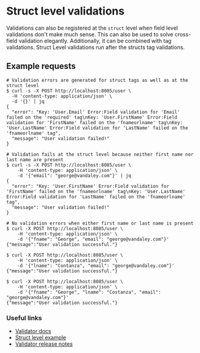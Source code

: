 # Struct level validations

Validations can also be registered at the `struct` level when field level validations
don't make much sense. This can also be used to solve cross-field validation elegantly.
Additionally, it can be combined with tag validations. Struct Level validations run after
the structs tag validations.

## Example requests

```shell
# Validation errors are generated for struct tags as well as at the struct level
$ curl -s -X POST http://localhost:8085/user \
  -H 'content-type: application/json' \
  -d '{}' | jq
{
  "error": "Key: 'User.Email' Error:Field validation for 'Email' failed on the 'required' tag\nKey: 'User.FirstName' Error:Field validation for 'FirstName' failed on the 'fnameorlname' tag\nKey: 'User.LastName' Error:Field validation for 'LastName' failed on the 'fnameorlname' tag",
  "message": "User validation failed!"
}

# Validation fails at the struct level because neither first name nor last name are present
$ curl -s -X POST http://localhost:8085/user \
    -H 'content-type: application/json' \
    -d '{"email": "george@vandaley.com"}' | jq
{
  "error": "Key: 'User.FirstName' Error:Field validation for 'FirstName' failed on the 'fnameorlname' tag\nKey: 'User.LastName' Error:Field validation for 'LastName' failed on the 'fnameorlname' tag",
  "message": "User validation failed!"
}

# No validation errors when either first name or last name is present
$ curl -X POST http://localhost:8085/user \
    -H 'content-type: application/json' \
    -d '{"fname": "George", "email": "george@vandaley.com"}'
{"message":"User validation successful."}

$ curl -X POST http://localhost:8085/user \
    -H 'content-type: application/json' \
    -d '{"lname": "Contanza", "email": "george@vandaley.com"}'
{"message":"User validation successful."}

$ curl -X POST http://localhost:8085/user \
    -H 'content-type: application/json' \
    -d '{"fname": "George", "lname": "Costanza", "email": "george@vandaley.com"}'
{"message":"User validation successful."}
```

### Useful links

- [Validator docs](https://pkg.go.dev/github.com/go-playground/validator/v10#Validate.RegisterStructValidation)
- [Struct level example](https://github.com/go-playground/validator/blob/master/_examples/struct-level/main.go)
- [Validator release notes](https://github.com/go-playground/validator/releases/tag/v10.7.0)
